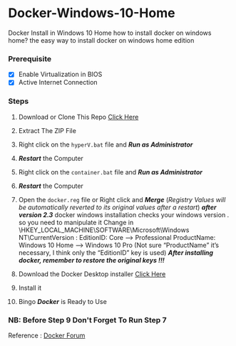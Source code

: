# Docker-Windows-10-Home
Docker Install in Windows 10 Home
how to install docker on windows home?
the easy way to install docker on windows home edition
### Prerequisite
  * [x] Enable Virtualization in BIOS
  * [x] Active Internet Connection

### Steps
  1. Download or Clone This Repo [Click Here](https://github.com/MaxySpark/Docker-Windows-10-Home/archive/master.zip)
  2. Extract The ZIP File
  3. Right click on the `hyperV.bat` file and **_Run as Administrator_**  
  4. __*Restart*__ the Computer
  5. Right click on the `container.bat` file and **_Run as Administrator_**
  6. __*Restart*__ the Computer
  7. Open the `docker.reg` file or Right click and **_Merge_** (_Registry Values will be automatically reverted to its original values after a restart_)
  __*after version 2.3*__ docker windows installation checks your windows version . so you need to manipulate it
  Change in \HKEY_LOCAL_MACHINE\SOFTWARE\Microsoft\Windows NT\CurrentVersion :
  EditionID: Core --> Professional
  ProductName: Windows 10 Home --> Windows 10 Pro
  (Not sure “ProductName” it’s necessary, I think only the “EditionID” key is used)
  __*After installing docker, remember to restore the original keys !!!*__

  8. Download the Docker Desktop installer [Click Here](https://download.docker.com/win/stable/Docker%20for%20Windows%20Installer.exe)
  9. Install it
  10. Bingo _**Docker**_ is Ready to Use
  
### NB: Before Step 9 Don't Forget To Run Step 7
 
Reference : [Docker Forum](https://forums.docker.com/t/installing-docker-on-windows-10-home/11722)
  
